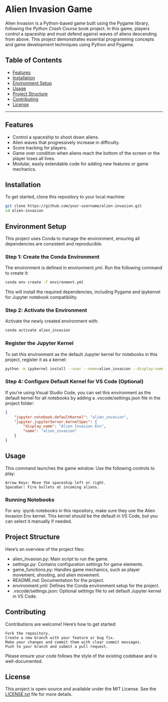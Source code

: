 # Alien Invasion Game

Alien Invasion is a Python-based game built using the Pygame library, following the *Python Crash Course* book project. In this game, players control a spaceship and must defend against waves of aliens descending from above. This project demonstrates essential programming concepts and game development techniques using Python and Pygame.

## Table of Contents

- [Features](#features)
- [Installation](#installation)
- [Environment Setup](#environment-setup)
- [Usage](#usage)
- [Project Structure](#project-structure)
- [Contributing](#contributing)
- [License](#license)

---

## Features

- Control a spaceship to shoot down aliens.
- Alien waves that progressively increase in difficulty.
- Score tracking for players.
- Game over condition when aliens reach the bottom of the screen or the player loses all lives.
- Modular, easily extendable code for adding new features or game mechanics.

## Installation

To get started, clone this repository to your local machine:

```bash
git clone https://github.com/your-username/alien-invasion.git
cd alien-invasion
```

## Environment Setup

This project uses Conda to manage the environment, ensuring all dependencies are consistent and reproducible.

### Step 1: Create the Conda Environment

The environment is defined in environment.yml. Run the following command to create it:

```bash
conda env create -f environment.yml
```

This will install the required dependencies, including Pygame and ipykernel for Jupyter notebook compatibility.

### Step 2: Activate the Environment

Activate the newly created environment with:

```bash
conda activate alien_invasion
```

### Register the Jupyter Kernel

To set this environment as the default Jupyter kernel for notebooks in this project, register it as a kernel:

```bash
python -m ipykernel install --user --name=alien_invasion --display-name "Alien Invasion Env"
```

### Step 4: Configure Default Kernel for VS Code (Optional)

If you’re using Visual Studio Code, you can set this environment as the default kernel for all notebooks by adding a .vscode/settings.json file in the project folder:

```json
{
    "jupyter.notebook.defaultKernel": "alien_invasion",
    "jupyter.jupyterServer.kernelSpec": {
        "display_name": "Alien Invasion Env",
        "name": "alien_invasion"
    }
}
```

## Usage

This command launches the game window. Use the following controls to play:

    Arrow Keys: Move the spaceship left or right.
    Spacebar: Fire bullets at incoming aliens.

### Running Notebooks

For any .ipynb notebooks in this repository, make sure they use the Alien Invasion Env kernel. This kernel should be the default in VS Code, but you can select it manually if needed.

## Project Structure

Here’s an overview of the project files:

- alien_invasion.py: Main script to run the game.
- settings.py: Contains configuration settings for game elements.
- game_functions.py: Handles game mechanics, such as player movement, shooting, and alien movement.
- README.md: Documentation for the project.
- environment.yml: Defines the Conda environment setup for the project.
- .vscode/settings.json: Optional settings file to set default Jupyter kernel in VS Code.

## Contributing

Contributions are welcome! Here’s how to get started:

    Fork the repository.
    Create a new branch with your feature or bug fix.
    Make your changes and commit them with clear commit messages.
    Push to your branch and submit a pull request.

Please ensure your code follows the style of the existing codebase and is well-documented.

## License

This project is open-source and available under the MIT License. See the [LICENSE.txt](LICENSE.txt) file for more details.
